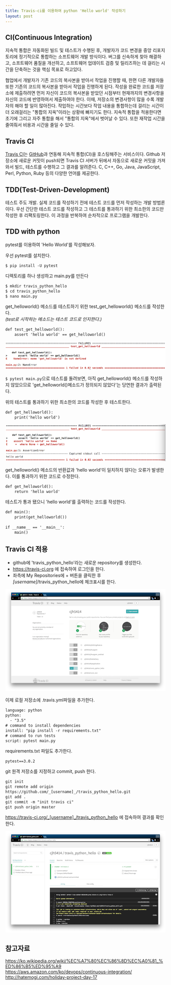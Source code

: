 ```yaml
---
title: Travis-ci를 이용하여 python 'Hello world' 작성하기
layout: post
---
```


## CI(Continuous Integration)  
지속적 통합은 자동화된 빌드 및 테스트가 수행된 후, 개발자가 코드 변경을 중앙 리포지토리에 정기적으로 통합하는 소프트웨어 개발 방식이다. 버그를 신속하게 찾아 해결하고, 소프트웨어 품질을 개선하고, 소프트웨어 업데이트 검증 및 릴리즈하는 데 걸리는 시간을 단축하는 것을 핵심 목표로 하고있다.

협업에서 개발자가 기존 코드의 복사본을 받아서 작업을 진행할 때, 한편 다른 개발자들 또한 기존의 코드의 복사본을 받아서 작업을 진행하게 된다. 작성을 완료한 코드를 저장소에 제출하려면 먼저 자신이 코드의 복사본을 받았던 시점부터 현재까지의 변경사항을 자신의 코드에 반영하여서 제출하여야 한다. 이때, 저장소의 변경사항이 많을 수록 개발자의 해야 할 일이 많아진다. 작업하는 시간보다 작업 내용을 통합하는데 걸리는 시간이 더 오래걸리는 "통합의 지옥"이라는 상황에 빠지기도 한다. 지속적 통합을 적용한다면 초기에 그리고 자주 통합을 해서 "통합의 지옥"에서 벗어날 수 있다. 또한 재작업 시간을 줄여줘서 비용과 시간을 줄일 수 있다.


## Travis CI  
[Travis CI](https://travis-ci.org/)는 [GitHub](https://github.com/)과 연동해 지속적 통합(CI)을 호스팅해주는 서비스이다. Github 저장소에 새로운 커밋이 push되면 Travis CI 서버가 뒤에서 자동으로 새로운 커밋을 가져와서 빌드, 테스트를 수행하고 그 결과를 알려준다. C, C++, Go, Java, JavaScript, Perl, Python, Ruby 등의 다양한 언어를 제공한다.

## TDD(Test-Driven-Development)  
테스트 주도 개발. 실제 코드를 작성하기 전에 테스트 코드를 먼저 작성하는 개발 방법론이다. 우선 간단한 테스트 코드를 작성하고 그 테스트를 통과하기 위한 최소한의 코드만 작성한 후 리팩토링한다. 이 과정을 반복하여 순차적으로 프로그램을 개발한다.

## TDD with python  
pytest를 이용하여 'Hello World'를 작성해보자.  

우선 pytest를 설치한다.  

```
$ pip install -U pytest
```

디렉토리를 하나 생성하고 main.py를 만든다  

```
$ mkdir travis_python_hello
$ cd travis_python_hello
$ nano main.py
```

get_helloworld() 메소드를 테스트하기 위한 test_get_helloworld() 메소드를 작성한다.  
_(test로 시작하는 메소드는 테스트 코드로 인지한다.)_

```
def test_get_helloworld():
	assert 'hello world' == get_helloworld()
```

![travis-ci_python](/images/travis-ci/travis-ci_pytest1.png)

`$ pytest main.py`으로 테스트를 돌려보면, 아직 get_helloworld() 메소드를 작성하지 않았으므로 'get_helloworld()메소드가 정의되지 않았다'는 당연한 결과가 출력된다.


위의 테스트를 통과하기 위한 최소한의 코드를 작성한 후 테스트한다.

```{.python}
def get_helloworld():
	print('hello world')
```

![travis-ci_python](/images/travis-ci/travis-ci_pytest2.png)

get_helloworld() 메소드의 반환값과 'hello world'이 일치하지 않다는 오류가 발생한다. 이를 통과하기 위한 코드로 수정한다.  

```
def get_helloworld():
	return 'hello world'
```

테스트가 통과 됐으니 'hello world'를 출력하는 코드를 작성한다.  

```{.python}
def main():
	print(get_helloworld())

if __name__ == '__main__':
	main()
```

## Travis CI 적용  

- github에 'travis_python_hello'라는 새로운 repository를 생성한다.  
- <https://travis-ci.org> 에 접속하여 로그인을 한다.
- 좌측에 My Repositories에 + 버튼을 클릭한 후 _[username]_/travis_python_hello에 체크표시를 한다.

![travis-ci](/images/travis-ci/travis-ci_travis1.png)


이제 로컬 저장소에 .travis.yml파일을 추가한다.  

```
language: python
python:
  - "3.5"
# command to install dependencies
install: "pip install -r requirements.txt"
# command to run tests
script: pytest main.py
```

requirements.txt 파일도 추가한다.  

```
pytest==3.0.2
```

git 원격 저장소를 지정하고 commit, push 한다.  

```
git init
git remote add origin https://github.com/_[username]_/travis_python_hello.git
git add .
git commit -m "init travis ci"
git push origin master
```

https://travis-ci.org/_[username]_/travis_python_hello 에 접속하여 결과를 확인한다.

![travis-ci](/images/travis-ci/travis-ci_travis2.png)

## 참고자료
<https://ko.wikipedia.org/wiki/%EC%A7%80%EC%86%8D%EC%A0%81_%ED%86%B5%ED%95%A9><br>
<https://aws.amazon.com/ko/devops/continuous-integration/><br>
<http://hatemogi.com/holiday-project-day-17>


